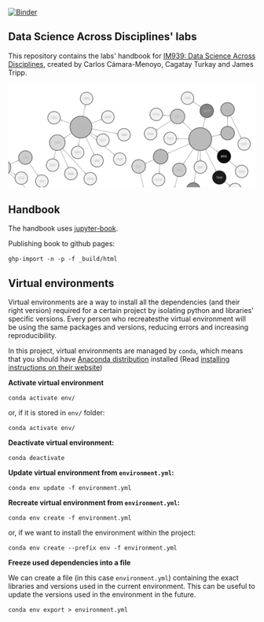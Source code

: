 [![Binder](https://mybinder.org/badge_logo.svg)](https://mybinder.org/v2/gh/WarwickCIM/IM939_handbook/main)

## Data Science Across Disciplines' labs

This repository contains the labs' handbook for [IM939: Data Science Across Disciplines](https://cagatayturkay.github.io/data-science-across-disciplines), created by Carlos Cámara-Menoyo, Cagatay Turkay and James Tripp.

![IM939 Logo](IM939_logo.png)

## Handbook

The handbook uses [jupyter-book](https://jupyterbook.org/en/stable/intro.html).

Publishing book to github pages:

```
ghp-import -n -p -f _build/html
```


## Virtual environments

Virtual environments are a way to install all the dependencies (and their right version) required for a certain project by isolating python and libraries' specific versions. Every person who recreatesthe virtual environment will be using the same packages and versions, reducing errors and increasing reproducibility.

In this project, virtual environments are managed by `conda`, which means that you should have [Anaconda distribution](https://www.anaconda.com) installed (Read [installing instructions on their website](https://www.anaconda.com/distribution/))

**Activate virtual environment**

```
conda activate env/
```

or, if  it is stored in `env/` folder:

```
conda activate env/
```

**Deactivate virtual environment:**

```
conda deactivate
```

**Update virtual environment from  `environment.yml`:**

```
conda env update -f environment.yml
```

**Recreate virtual environment from `environment.yml`:**

```
conda env create -f environment.yml
```

or, if we want to install the environment within the project:

```
conda env create --prefix env -f environment.yml
```

**Freeze used dependencies into a file**

We can create a file (in this case `environment.yml`) containing the exact libraries and versions used in the current environment. This can be useful to update the versions used in the environment in the future.

```
conda env export > environment.yml
```